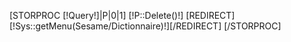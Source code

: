 [STORPROC [!Query!]|P|0|1]
        [!P::Delete()!]
        [REDIRECT][!Sys::getMenu(Sesame/Dictionnaire)!][/REDIRECT]
[/STORPROC]
